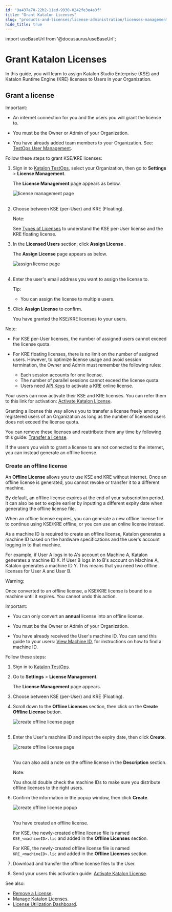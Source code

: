 ```yaml
---
id: "9a437a70-22b2-11ed-9930-0242fe3e4a3f"
title: "Grant Katalon Licenses"
slug: "products-and-licenses/license-administration/licenses-management/grant-katalon-licenses"
hide_title: true
---
```

import useBaseUrl from '@docusaurus/useBaseUrl';

    

# <a id="id" class="anchor_top_offset"/><a id="ariaid-title1" class="anchor_top_offset"/>Grant Katalon Licenses

    
      
<p xmlns="http://www.w3.org/1999/xhtml" className="p">In this guide, you will learn to assign Katalon Studio   Enterprise (KSE) and Katalon Runtime Engine (KRE) licenses to Users   in your Organization.</p> 
    
  

## <a id="id_1" class="anchor_top_offset"/>Grant a license

<div xmlns="http://www.w3.org/1999/xhtml" className="note important note_important"><span className="note__title">Important:</span> 
  <ul className="ul"><li className="li">
      <p className="p">An internet connection for you and the users you will grant the license to.</p>
    </li><li className="li">
      <p className="p">You must be the Owner or Admin of your Organization.</p>
    </li><li className="li">
      <p className="p">You have already added team members to your Organization. See: <a className="xref" href="/docs/legacy/katalon-testops/get-started/manage-users#id_1">TestOps User Management</a>.</p>
    </li></ul>
</div>
<p xmlns="http://www.w3.org/1999/xhtml" className="p">Follow these steps to grant KSE/KRE licenses:</p> 
<ol xmlns="http://www.w3.org/1999/xhtml" className="ol"><li className="li">     <p className="p">Sign in to <a className="xref j-external-link" href="https://testops.katalon.io/login" target="_blank">Katalon TestOps</a>, select your Organization, then go to <strong className="ph b">Settings</strong> &gt; <strong className="ph b">License Management</strong>.</p>     <p className="p">The <strong className="ph b">License Management</strong> page appears as below.</p>     <p className="p"> <img className="image" src={useBaseUrl("https://github.com/katalon-studio/docs-images/raw/master/katalon-studio/docs/license-mgt/license-management-page-ui-mar2022.png")} alt="license management page" /><br /><br />     </p>   </li><li className="li">     <p className="p">Choose between KSE (per-User) and KRE (Floating).</p>     <div className="note note note_note"><span className="note__title">Note:</span>        <p className="p">See <a className="xref" href="/docs/legacy/products-and-licenses/katalon-studio-enterprise-and-runtime-engine-licenses/license-overview#id_1">Types of Licenses</a> to understand the KSE per-User license and the KRE floating license.</p>     </div>   </li><li className="li">     <p className="p">In the <strong className="ph b">Licensed Users</strong> section, click <strong className="ph b">Assign License</strong> .</p>     <p className="p">The <strong className="ph b">Assign License</strong> page appears as below.</p>     <p className="p"> <img className="image" src={useBaseUrl("https://github.com/katalon-studio/docs-images/raw/master/katalon-studio/docs/license-mgt/assign-license-page-ui-mar2022.png")} alt="assign license page" /><br /><br />     </p>   </li><li className="li">     <p className="p">Enter the user's email address you want to assign the license to.</p>     <div className="note tip note_tip"><span className="note__title">Tip:</span>        <ul className="ul"><li className="li">You can assign the license to multiple users.</li></ul>     </div>   </li><li className="li">     <p className="p">Click <strong className="ph b">Assign License</strong> to confirm.</p>     <p className="p">You have granted the KSE/KRE licenses to your users.</p>   </li></ol> 
<div xmlns="http://www.w3.org/1999/xhtml" className="note note note_note"><span className="note__title">Note:</span> 
  <ul className="ul"><li className="li">For KSE per-User licenses, the number of assigned users cannot exceed the license quota.</li><li className="li">
      <p className="p">For KRE floating licenses, there is no limit on the number of assigned users. However, to optimize license usage and avoid session termination, the Owner and Admin must remember the following rules:</p>
      <ul className="ul"><li className="li">Each session accounts for one license.</li><li className="li">The number of parallel sessions cannot exceed the license quota.</li><li className="li">Users need <a className="xref" href="/docs/legacy/katalon-studio-enterprise/integration/katalon-api-keys-in-katalon-studio">API Keys</a> to activate a KRE online license.</li></ul>
    </li></ul>
</div>
<p xmlns="http://www.w3.org/1999/xhtml" className="p">Your users can now activate their KSE and KRE licenses. You can refer them to this link for activation: <a className="xref" href="/docs/legacy/products-and-licenses/katalon-studio-enterprise-and-runtime-engine-licenses/activate-katalon-license">Activate Katalon License</a>.</p> 
<p xmlns="http://www.w3.org/1999/xhtml" className="p">Granting a license this way allows you to transfer a license freely among registered users of an Organization as long as the number of licensed users does not exceed the license quota.</p> 
<p xmlns="http://www.w3.org/1999/xhtml" className="p">You can remove these licenses and reattribute them any time by following this guide: <a className="xref" href="/docs/legacy/products-and-licenses/license-administration/licenses-management/manage-katalon-licenses#id_4">Transfer a license</a>.</p> 
<p xmlns="http://www.w3.org/1999/xhtml" className="p">If the users you wish to grant a license to are not connected to the internet, you can instead generate an offline license.</p> 

### <a id="id_2" class="anchor_top_offset"/>Create an offline license

<p xmlns="http://www.w3.org/1999/xhtml" className="p">An <strong className="ph b">Offline License</strong> allows you to use KSE and   KRE without internet. Once an offline license is generated, you   cannot revoke or transfer it to a different machine.</p> 
<p xmlns="http://www.w3.org/1999/xhtml" className="p">By default, an offline license expires at the end of your   subscription period. It can also be set to expire earlier by   inputting a different expiry date when generating the offline   license file.</p> 
<p xmlns="http://www.w3.org/1999/xhtml" className="p">When an offline license expires, you can generate a new offline   license file to continue using KSE/KRE offline, or you can use an   online license instead.</p> 
<p xmlns="http://www.w3.org/1999/xhtml" className="p">As a machine ID is required to create an offline license,   Katalon generates a machine ID based on the hardware specifications   and the user's account logging in to that machine.</p> 
<p xmlns="http://www.w3.org/1999/xhtml" className="p">For example, if User A logs in to A's account on Machine A,   Katalon generates a machine ID X. If User B logs in to B's account   on Machine A, Katalon generates a machine ID Y. This means that you   need two offline licenses for User A and User B.</p> 
<div xmlns="http://www.w3.org/1999/xhtml" className="note warning note_warning"><span className="note__title">Warning:</span> 
  <p className="p">Once converted to an offline license, a KSE/KRE license is bound
    to a machine until it expires. You cannot undo this action.</p>
</div>
<div xmlns="http://www.w3.org/1999/xhtml" className="note important note_important"><span className="note__title">Important:</span> 
  <ul className="ul"><li className="li">
      <p className="p">You can only convert an <strong className="ph b">annual</strong> license into an
        offline license.</p>
    </li><li className="li">
      <p className="p">You must be the Owner or Admin of your Organization.</p>
    </li><li className="li">
      <p className="p">You have already received the User's machine ID. You can send
        this guide to your users: <a className="xref" href="/docs/legacy/products-and-licenses/katalon-studio-enterprise-and-runtime-engine-licenses/view-machine-id">View
          Machine ID</a>, for instructions on how to find a machine ID.</p>
    </li></ul>
</div>
<p xmlns="http://www.w3.org/1999/xhtml" className="p">Follow these steps:</p> 
<ol xmlns="http://www.w3.org/1999/xhtml" className="ol"><li className="li">     <p className="p">Sign in to <a className="xref j-external-link" href="https://testops.katalon.io/login" target="_blank">Katalon         TestOps</a>.</p>   </li><li className="li">     <p className="p">Go to <strong className="ph b">Settings</strong> &gt; <strong className="ph b">License         Management</strong>.</p>     <p className="p">The <strong className="ph b">License Management</strong> page appears.</p>   </li><li className="li">     <p className="p">Choose between KSE (per-User) and KRE (Floating).</p>   </li><li className="li">     <p className="p">Scroll down to the <strong className="ph b">Offline Licenses</strong> section,       then click on the <strong className="ph b">Create Offline License</strong>       button.</p>     <p className="p">       <img className="image" src={useBaseUrl("https://github.com/katalon-studio/docs-images/raw/master/katalon-studio/docs/license-mgt/offline-license-button-2021decUI.png")} alt="create offline license page" /><br /><br />     </p>   </li><li className="li">     <p className="p">Enter the User's machine ID and input the expiry date, then       click <strong className="ph b">Create</strong>.</p>     <p className="p">       <img className="image" src={useBaseUrl("https://github.com/katalon-studio/docs-images/raw/master/katalon-studio/docs/license-mgt/create-offline-license-ui-mar2022.png")} alt="create offline license page" /><br /><br />     </p>     <p className="p">You can also add a note on the offline license in the       <strong className="ph b">Description</strong> section.</p>     <div className="note note note_note"><span className="note__title">Note:</span>        <p className="p">You should double check the machine IDs to make sure you         distribute offline licenses to the right users.</p>     </div>   </li><li className="li">     <p className="p">Confirm the information in the popup window, then click       <strong className="ph b">Create</strong>.</p>     <p className="p">       <img className="image" src={useBaseUrl("https://github.com/katalon-studio/docs-images/raw/master/katalon-studio/docs/license-mgt/create-an-offline-license-popup-ui-feb2022.PNG")} alt="create offline license popup" /><br /><br />     </p>     <p className="p">You have created an offline license.</p>     <p className="p">For KSE, the newly-created offline license file is named       <code className="ph codeph">KSE_&lt;machineID&gt;.lic</code> and added in the       <strong className="ph b">Offline Licenses</strong> section.</p>     <p className="p">For KRE, the newly-created offline license file is named       <code className="ph codeph">KRE_&lt;machineID&gt;.lic</code> and added in the       <strong className="ph b">Offline Licenses</strong> section.</p>   </li><li className="li">     <p className="p">Download and transfer the offline license files to the User.</p>   </li><li className="li">     <p className="p">Send your users this activation guide: <a className="xref" href="/docs/legacy/products-and-licenses/katalon-studio-enterprise-and-runtime-engine-licenses/activate-katalon-license">Activate         Katalon License</a>.</p>   </li></ol> 
<p xmlns="http://www.w3.org/1999/xhtml" className="p">See also:</p> 
<ul xmlns="http://www.w3.org/1999/xhtml" className="ul"><li className="li">     <a className="xref" href="/docs/legacy/products-and-licenses/license-administration/licenses-management/remove-a-license">Remove       a License</a>.</li><li className="li">     <a className="xref" href="/docs/legacy/products-and-licenses/license-administration/licenses-management/manage-katalon-licenses">Manage       Katalon Licenses</a>.</li><li className="li">     <a className="xref" href="/docs/legacy/products-and-licenses/license-administration/monitor-licenses/license-utilization-dashboard#id_1">License       Utilization Dashboard</a>.</li></ul> 
